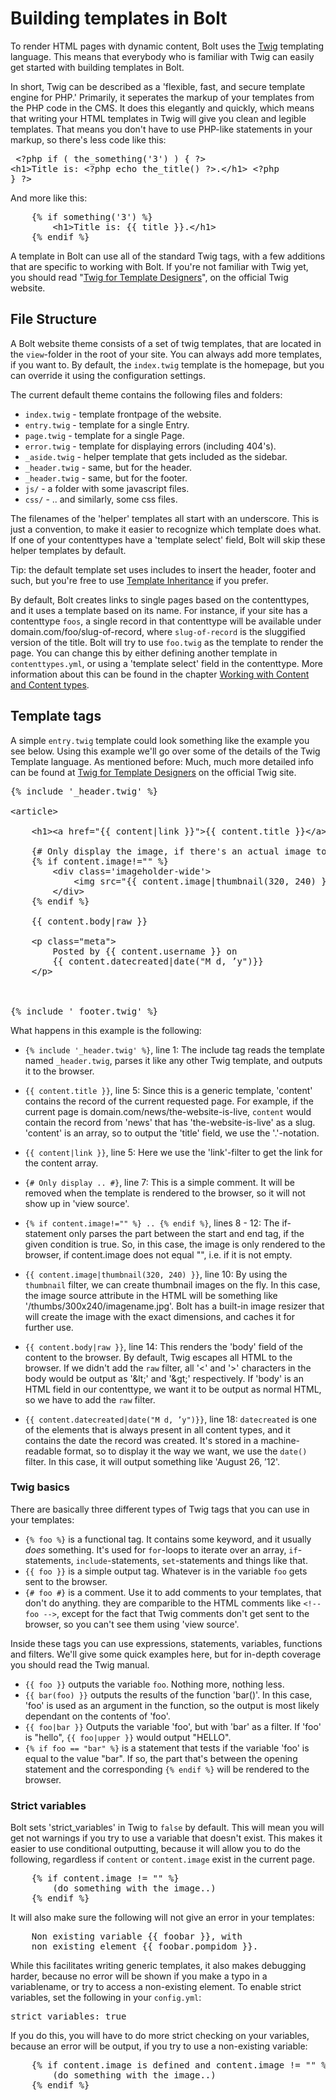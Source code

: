 Building templates in Bolt
===========================

To render HTML pages with dynamic content, Bolt uses the [Twig](http://twig.sensiolabs.org/documentation) templating
language. This means that everybody who is familiar with Twig can easily get started with building templates in Bolt.

In short, Twig can be described as a 'flexible, fast, and secure template engine for PHP.' Primarily, it seperates the
markup of your templates from the PHP code in the CMS. It does this elegantly and quickly, which means that writing your
HTML templates in Twig will give you clean and legible templates. That means you don't have to use PHP-like statements
in your markup, so there's less code like this: <pre class="brush: html"> &lt;?php if ( the_something('3') ) { ?>
&lt;h1>Title is: &lt;?php echo the\_title() ?>.&lt;/h1> &lt;?php } ?> </pre>

And more like this:
<pre class="brush: html">
	{% if something('3') %}
		&lt;h1>Title is: {{ title }}.&lt;/h1>
	{% endif %}
</pre>

A template in Bolt can use all of the standard Twig tags, with a few additions that are specific to working with Bolt.
If you're not familiar with Twig yet, you should read "[Twig for Template
Designers](http://twig.sensiolabs.org/doc/templates.html)", on the official Twig website.

File Structure
--------------

A Bolt website theme consists of a set of twig templates, that are located in the `view`-folder in the root of your
site. You can always add more templates, if you want to. By default, the `index.twig` template is the homepage, but you
can override it using the configuration settings.

The current default theme contains the following files and folders:

  - `index.twig` - template frontpage of the website.
  - `entry.twig` - template for a single Entry.
  - `page.twig` - template for a single Page.
  - `error.twig` - template for displaying errors (including 404's).
  - `_aside.twig` - helper template that gets included as the sidebar.
  - `_header.twig` - same, but for the header.
  - `_header.twig` - same, but for the footer.
  - `js/` - a folder with some javascript files.
  - `css/` - .. and similarly, some css files.

The filenames of the 'helper' templates all start with an underscore. This is just a convention, to make it easier to
recognize which template does what. If one of your contenttypes have a 'template select' field, Bolt will skip these
helper templates by default.

<p class="tip"> Tip: the default template set uses includes to insert the header, footer and such, but you're free to
use <a href="http://twig.sensiolabs.org/doc/templates.html#template-inheritance">Template Inheritance</a> if you prefer.
</p>

By default, Bolt creates links to single pages based on the contenttypes, and it uses a template based on its name. For
instance, if your site has a contenttype `foos`, a single record in that contenttype will be available under
<a>domain.com/foo/slug-of-record</a>, where `slug-of-record` is the sluggified version of the title. Bolt will try to
use `foo.twig` as the template to render the page. You can change this by either defining another template in
`contenttypes.yml`, or using a 'template select' field in the contenttype. More information about this can be found in
the chapter [Working with Content and Content types](/content).


Template tags
-------------

A simple `entry.twig` template could look something like the example you see below. Using this example we'll go over
some of the details of the Twig Template language. As mentioned before: Much, much more detailed info can be found at
[Twig for Template Designers](http://twig.sensiolabs.org/doc/templates.html) on the official Twig site.

<pre class="brush: html">
{% include '_header.twig' %}

&lt;article>

    &lt;h1>&lt;a href="{{ content|link }}">{{ content.title }}&lt;/a>&lt;/h1>

    {# Only display the image, if there's an actual image to display #}
    {% if content.image!="" %}
        &lt;div class='imageholder-wide'>
        	&lt;img src="{{ content.image|thumbnail(320, 240) }}">
        &lt;/div>
    {% endif %}

    {{ content.body|raw }}

    &lt;p class="meta">
    	Posted by {{ content.username }} on
    	{{ content.datecreated|date("M d, ’y")}}
    &lt;/p>

</article>

{% include '_footer.twig' %}
</pre>

What happens in this example is the following:

  - `{% include '_header.twig' %}`, line 1: The include tag reads the template named `_header.twig`, parses it like any
    other Twig template, and outputs it to the browser.

  - `{{ content.title }}`, line 5: Since this is a generic template, 'content' contains the record of the current
    requested page. For example, if the current page is <a>domain.com/news/the-website-is-live</a>, `content` would
    contain the record from 'news' that has 'the-website-is-live' as a slug. 'content' is an array, so to output the
    'title' field, we use the '.'-notation.

  - `{{ content|link }}`, line 5: Here we use the 'link'-filter to get the link for the content array.

  - `{# Only display .. #}`, line 7: This is a simple comment. It will be removed when the template is rendered to the
    browser, so it will not show up in 'view source'.

  - `{% if content.image!="" %} .. {% endif %}`, lines 8 - 12: The if-statement only parses the part between the start
    and end tag, if the given condition is true. So, in this case, the image is only rendered to the browser, if
    content.image does not equal "", i.e. if it is not empty.

  - `{{ content.image|thumbnail(320, 240) }}`, line 10: By using the `thumbnail` filter, we can create thumbnail images
    on the fly. In this case, the image source attribute in the HTML will be something like
    '/thumbs/300x240/imagename.jpg'. Bolt has a built-in image resizer that will create the image with the exact
    dimensions, and caches it for further use.

  - `{{ content.body|raw }}`, line 14: This renders the 'body' field of the content to the browser. By default, Twig
    escapes all HTML to the browser. If we didn't add the `raw` filter, all '<' and '>' characters in the body would be
    output as '&amp;lt;' and '&amp;gt;' respectively. If 'body' is an HTML field in our contenttype, we want it to be
    output as normal HTML, so we have to add the `raw` filter.

  - `{{ content.datecreated|date("M d, ’y")}}`, line 18: `datecreated` is one of the elements that is always present in
    all content types, and it contains the date the record was created. It's stored in a machine-readable format, so to
    display it the way we want, we use the `date()` filter. In this case, it will output something like 'August 26,
    ’12'.

<h3>Twig basics</h3>

There are basically three different types of Twig tags that you can use in your templates:

  - `{% foo %}` is a functional tag. It contains some keyword, and it usually _does_ something. It's used for
    `for`-loops to iterate over an array, `if`-statements, `include`-statements, `set`-statements and things like that.
  - `{{ foo }}` is a simple output tag. Whatever is in the variable `foo` gets sent to the browser.
  - `{# foo #}` is a comment. Use it to add comments to your templates, that don't do anything. they are comparible to
    the HTML comments like `<!-- foo -->`, except for the fact that Twig comments don't get sent to the browser, so you
    can't see them using 'view source'.

Inside these tags you can use expressions, statements, variables, functions and filters. We'll give some quick examples
here, but for in-depth coverage you should read the Twig manual.

  - `{{ foo }}` outputs the variable `foo`. Nothing more, nothing less.
  - `{{ bar(foo) }}` outputs the results of the function 'bar()'. In this case, 'foo' is used as an argument in the
    function, so the output is most likely dependant on the contents of 'foo'.
  - `{{ foo|bar }}` Outputs the variable 'foo', but with 'bar' as a filter. If 'foo' is "hello", `{{ foo|upper }}` would
    output "HELLO".
  - `{% if foo == "bar" %}` is a statement that tests if the variable 'foo' is equal to the value "bar". If so, the part
    that's between the opening statement and the corresponding `{% endif %}` will be rendered to the browser.


<h3>Strict variables</h3>

Bolt sets 'strict_variables' in Twig to `false` by default. This will mean you will get not warnings if you try to use a
variable that doesn't exist. This makes it easier to use conditional outputting, because it will allow you to do the
following, regardless if `content` or `content.image` exist in the current page.

<pre class="brush: html">
	{% if content.image != "" %}
		(do something with the image..)
	{% endif %}
</pre>

It will also make sure the following will not give an error in your templates:

<pre class="brush: html">
	Non existing variable {{ foobar }}, with
	non existing element {{ foobar.pompidom }}.
</pre>

While this facilitates writing generic templates, it also makes debugging harder, because no error will be shown if you
make a typo in a variablename, or try to access a non-existing element. To enable strict variables, set the following in
your `config.yml`:

<pre class="brush: plain">
strict_variables: true
</pre>

If you do this, you will have to do more strict checking on your variables, because an error will be output, if you try
to use a non-existing variable:

<pre class="brush: html">
	{% if content.image is defined and content.image != "" %}
		(do something with the image..)
	{% endif %}
</pre>

